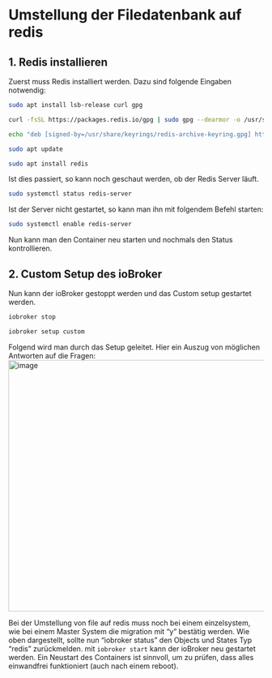 # Umstellung der Filedatenbank auf redis
## 1. Redis installieren
Zuerst muss Redis installiert werden.
Dazu sind folgende Eingaben notwendig:

``` bash
sudo apt install lsb-release curl gpg
```
``` bash
curl -fsSL https://packages.redis.io/gpg | sudo gpg --dearmor -o /usr/share/keyrings/redis-archive-keyring.gpg
```
``` bash
echo "deb [signed-by=/usr/share/keyrings/redis-archive-keyring.gpg] https://packages.redis.io/deb $(lsb_release -cs) main" | sudo tee /etc/apt/sources.list.d/redis.list
```
``` bash
sudo apt update
```
``` bash
sudo apt install redis
```
Ist dies passiert, so kann noch geschaut werden, ob der Redis Server läuft.
``` bash
sudo systemctl status redis-server
```
Ist der Server nicht gestartet, so kann man ihn mit folgendem Befehl starten:
``` bash
sudo systemctl enable redis-server
```
Nun kann man den Container neu starten und nochmals den Status kontrollieren.

## 2. Custom Setup des ioBroker
Nun kann der ioBroker gestoppt werden und das Custom setup gestartet werden.
``` bash
iobroker stop
```
``` bash
iobroker setup custom
```
Folgend wird man durch das Setup geleitet.
Hier ein Auszug von möglichen Antworten auf die Fragen:
<img width="662" height="496" alt="image" src="https://github.com/user-attachments/assets/51091f13-2c7a-42a9-91cf-fdd10d2d3367" />

Bei der Umstellung von file auf redis muss noch bei einem einzelsystem, wie bei einem Master System die migration mit “y” bestätig werden.
Wie oben dargestellt, sollte nun “iobroker status” den Objects und States Typ “redis” zurückmelden.
mit `iobroker start` kann der ioBroker neu gestartet werden.
Ein Neustart des Containers ist sinnvoll, um zu prüfen, dass alles einwandfrei funktioniert (auch nach einem reboot).
